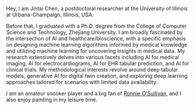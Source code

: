 Hey, I am Jintai Chen, a postdoctoral researcher at the University of Illinois at Urbana-Champaign, Illinois, USA. 

Before that, I graduated with a Ph.D. degree from the College of Computer Science and Technology, Zhejiang University. 
I am broadly fascinated by the intersection of AI and healthcare/bioscience, with a specific emphasis on designing machine learning algorithms informed by medical knowledge and utilizing machine learning for uncovering insights in medical data. My research extensively delves into various facets including AI for medical imaging, AI for electrocardiograms, AI for EHR tabular prediction, and AI for clinical trials. My methodological interests revolve around deep tabular models, generative AI for digital twin creation, and exploring deep learning approaches tailored for scenarios with limited data availability.

<!-- I have published over 30 papers on top international AI conferences and top AI4Healthcare conferences/ journals.-->
<!-- that manages to parse objects/ concepts into part-whole hierarchy for better understanding and to explore to implant parse trees into a neural network. The insights on <span style="color:SeaGreen">PHL</span> inspired my researches on  -->
<!-- <span style="color:RoyalBlue">neural network architecture design (NN-D)</span>, and <span style="color:#8866FF;">computer vision (CV)</span>.-->
<!-- , and <span style="color:#D70761;">AI4H</span>.  -->
<!-- in top international AI conferences such as ICML, CVPR, and AAAI, -->
<!-- presenting advanced AI technologies 
and more than 10 papers in  such as MICCAI and TMI.-->
<!-- involving ECG data processing, medical image analysis, and medical examination result (represented in tables) analysis. -->
<!-- I was honored with the *National Scholarship of China* in 2015 and 2021, and won the *Tencent Doctoral Scholarship* in 2021, the *Huawei Fundamental Research Scholarship* in 2022. I am the core member of our team participating MICCAI competitions, and we won <span style="color:red">the 1-st place</span> in the Challenge of Signet Ring Cell Detection and in the Challenge of Organ-At-Risk Segmentation from Chest CT Scans, and <span style="color:red">the 2-nd place</span> in the Challenge of Colonoscopy Tissue Segmentation. -->

I am an amateur snooker player and a big fan of [Ronnie O'Sullivan](https://en.wikipedia.org/wiki/Ronnie_O%27Sullivan), and I also enjoy painting in my leisure time.
